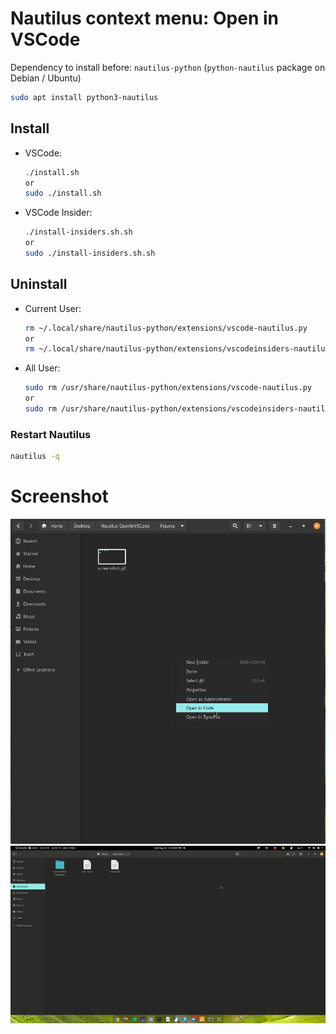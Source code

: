 # Nautilus context menu: Open in VSCode
Dependency to install before: `nautilus-python` (`python-nautilus` package on Debian / Ubuntu)
```bash
sudo apt install python3-nautilus
```
## Install 
- VSCode:
    ```bash
    ./install.sh
    or
    sudo ./install.sh
    ```
- VSCode Insider:
    ```bash
    ./install-insiders.sh.sh
    or
    sudo ./install-insiders.sh.sh
    ```
## Uninstall 
- Current User:
    ```bash
    rm ~/.local/share/nautilus-python/extensions/vscode-nautilus.py
    or
    rm ~/.local/share/nautilus-python/extensions/vscodeinsiders-nautilus.py
    ```
- All User:
    ```bash
    sudo rm /usr/share/nautilus-python/extensions/vscode-nautilus.py
    or
    sudo rm /usr/share/nautilus-python/extensions/vscodeinsiders-nautilus.py
    ```
### Restart Nautilus
```bash
nautilus -q
```
# Screenshot
![](Figures/Screenshot.png "Screenshot")
![](Figures/Screenshot.gif "Screenshot")
